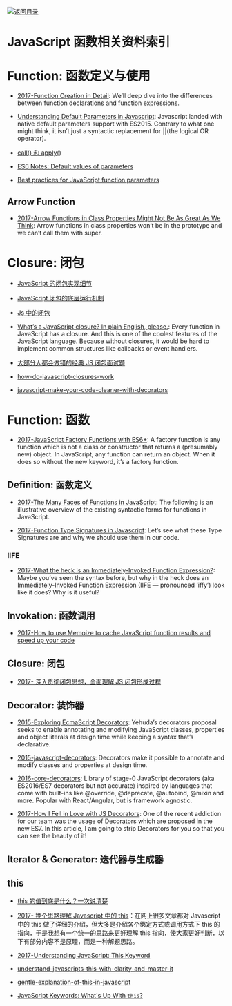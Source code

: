 [![返回目录](https://parg.co/UGo)](https://parg.co/b4z)

# JavaScript 函数相关资料索引

# Function: 函数定义与使用

* [2017-Function Creation in Detail](https://parg.co/U5f): We’ll deep dive into the differences between function declarations and function expressions.

- [Understanding Default Parameters in Javascript](https://parg.co/Urp): Javascript landed with native default parameters support with ES2015. Contrary to what one might think, it isn’t just a syntactic replacement for ||(the logical OR operator).

- [call() 和 apply()](https://zhuanlan.zhihu.com/p/24465043)

- [ES6 Notes: Default values of parameters](https://parg.co/UpD)

- [Best practices for JavaScript function parameters](http://codeutopia.net/blog/2016/11/24/best-practices-for-javascript-function-parameters/)

## Arrow Function

* [2017-Arrow Functions in Class Properties Might Not Be As Great As We Think](https://parg.co/U5R): Arrow functions in class properties won’t be in the prototype and we can’t call them with super.

# Closure: 闭包

* [JavaScript 的闭包实现细节](https://zhuanlan.zhihu.com/p/25296587)

* [JavaScript 闭包的底层运行机制](http://www.tuicool.com/articles/NVBrMvU)

* [Js 中的闭包](https://zhuanlan.zhihu.com/p/24432678)

* [What’s a JavaScript closure? In plain English, please.](http://6me.us/PxYRL): Every function in JavaScript has a closure. And this is one of the coolest features of the JavaScript language. Because without closures, it would be hard to implement common structures like callbacks or event handlers.

- [大部分人都会做错的经典 JS 闭包面试题](http://www.cnblogs.com/xxcanghai/p/4991870.html)

- [how-do-javascript-closures-work](http://stackoverflow.com/questions/111102/how-do-javascript-closures-work)

- [javascript-make-your-code-cleaner-with-decorators](https://medium.com/front-end-hacking/javascript-make-your-code-cleaner-with-decorators-d34fc72af947)

# Function: 函数

* [2017-JavaScript Factory Functions with ES6+](https://parg.co/bay): A factory function is any function which is not a class or constructor that returns a (presumably new) object. In JavaScript, any function can return an object. When it does so without the new keyword, it’s a factory function.

## Definition: 函数定义

* [2017-The Many Faces of Functions in JavaScript](https://parg.co/bgS): The following is an illustrative overview of the existing syntactic forms for functions in JavaScript.

* [2017-Function Type Signatures in Javascript](https://parg.co/bgK): Let’s see what these Type Signatures are and why we should use them in our code.

### IIFE

* [2017-What the heck is an Immediately-Invoked Function Expression?](https://parg.co/bLr): Maybe you’ve seen the syntax before, but why in the heck does an Immediately-Invoked Function Expression (IIFE — pronounced ‘iffy’) look like it does? Why is it useful?

## Invokation: 函数调用

* [2017-How to use Memoize to cache JavaScript function results and speed up your code](https://parg.co/bgc)

## Closure: 闭包

* [2017- 深入贯彻闭包思想，全面理解 JS 闭包形成过程](https://segmentfault.com/a/1190000009886713)

## Decorator: 装饰器

* [2015-Exploring EcmaScript Decorators](https://medium.com/google-developers/exploring-es7-decorators-76ecb65fb841#.itxdgmcv4): Yehuda’s decorators proposal seeks to enable annotating and modifying JavaScript classes, properties and object literals at design time while keeping a syntax that’s declarative.

* [2015-javascript-decorators](https://github.com/wycats/javascript-decorators): Decorators make it possible to annotate and modify classes and properties at design time.

* [2016-core-decorators](https://github.com/jayphelps/core-decorators.js): Library of stage-0 JavaScript decorators (aka ES2016/ES7 decorators but not accurate) inspired by languages that come with built-ins like @override, @deprecate, @autobind, @mixin and more. Popular with React/Angular, but is framework agnostic.

* [2017-How I Fell in Love with JS Decorators](https://cabbageapps.com/fell-love-js-decorators): One of the recent addiction for our team was the usage of Decorators which are proposed in the new ES7. In this article, I am going to strip Decorators for you so that you can see the beauty of it!

## Iterator & Generator: 迭代器与生成器

## this

* [this 的值到底是什么？一次说清楚](https://zhuanlan.zhihu.com/p/23804247)

* [2017- 换个思路理解 Javascript 中的 this](https://parg.co/bgo)：在网上很多文章都对 Javascript 中的 this 做了详细的介绍，但大多是介绍各个绑定方式或调用方式下 this 的指向，于是我想有一个统一的思路来更好理解 this 指向，使大家更好判断，以下有部分内容不是原理，而是一种解题思路。

* [2017-Understanding JavaScript: This Keyword](https://parg.co/bg0)

* [understand-javascripts-this-with-clarity-and-master-it](http://javascriptissexy.com/understand-javascripts-this-with-clarity-and-master-it/)

- [gentle-explanation-of-this-in-javascript](http://rainsoft.io/gentle-explanation-of-this-in-javascript/)

* [JavaScript Keywords: What's Up With `this`?](http://jakewiesler.com/javascript-keywords-whats-up-with-this/?utm_source=mybridge&utm_medium=web&utm_campaign=read_more)
